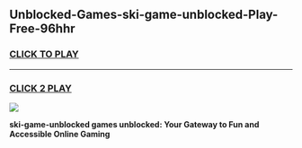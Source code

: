 
## Unblocked-Games-ski-game-unblocked-Play-Free-96hhr
<h3>
<a href="https://premium76.site?title=ski-game-unblocked&ref=19M">CLICK TO PLAY</a></h3>
<hr>

<h3>
<a href="https://premium76.site?title=ski-game-unblocked&ref=19M">CLICK 2 PLAY</a>
  
</h3>

<a href="https://premium76.site?title=ski-game-unblocked&ref=19M"><img src="https://clearcache.store/games.png"></a>


**ski-game-unblocked games unblocked: Your Gateway to Fun and Accessible Online Gaming**
